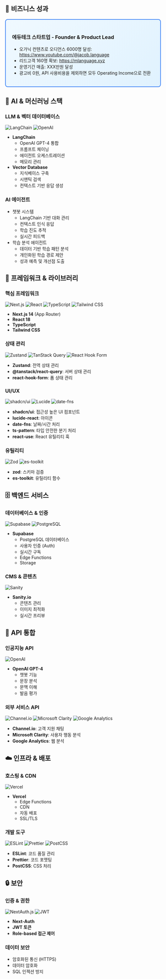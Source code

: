 ## 🚀 비즈니스 성과

<div style="border: 2px solid #3B82F6; border-radius: 8px; padding: 20px; margin: 20px 0; background: linear-gradient(135deg, #F0F9FF 0%, #E0F2FE 100%);">

### 에듀테크 스타트업 - Founder & Product Lead
- 오가닉 컨텐츠로 오디언스 6000명 달성: https://www.youtube.com/@jacob.language
- 리드고객 160명 확보: https://mlanguage.xyz
- 운영기간 매출: XXX만원 달성
- 광고비 0원, API 사용비용을 제외하면 모두 Operating Income으로 전환

</div>

## 🤖 AI & 머신러닝 스택

### LLM & 벡터 데이터베이스
![LangChain](https://img.shields.io/badge/LangChain-00FF00?style=for-the-badge&logo=langchain&logoColor=black)
![OpenAI](https://img.shields.io/badge/OpenAI-412991?style=for-the-badge&logo=openai&logoColor=white)
- **LangChain**
  - OpenAI GPT-4 통합
  - 프롬프트 체이닝
  - 에이전트 오케스트레이션
  - 메모리 관리
- **Vector Database**
  - 지식베이스 구축
  - 시맨틱 검색
  - 컨텍스트 기반 응답 생성

### AI 에이전트
- 챗봇 시스템
  - LangChain 기반 대화 관리
  - 컨텍스트 인식 응답
  - 학습 진도 추적
  - 실시간 피드백
- 학습 분석 에이전트
  - 데이터 기반 학습 패턴 분석
  - 개인화된 학습 경로 제안
  - 성과 예측 및 개선점 도출

## 🎯 프레임워크 & 라이브러리

### 핵심 프레임워크
![Next.js](https://img.shields.io/badge/Next.js-000000?style=for-the-badge&logo=next.js&logoColor=white)
![React](https://img.shields.io/badge/React-20232A?style=for-the-badge&logo=react&logoColor=61DAFB)
![TypeScript](https://img.shields.io/badge/TypeScript-007ACC?style=for-the-badge&logo=typescript&logoColor=white)
![Tailwind CSS](https://img.shields.io/badge/Tailwind_CSS-38B2AC?style=for-the-badge&logo=tailwind-css&logoColor=white)

- **Next.js 14** (App Router)
- **React 18**
- **TypeScript**
- **Tailwind CSS**

### 상태 관리
![Zustand](https://img.shields.io/badge/Zustand-764ABC?style=for-the-badge&logo=redux&logoColor=white)
![TanStack Query](https://img.shields.io/badge/TanStack_Query-FF4154?style=for-the-badge&logo=reactquery&logoColor=white)
![React Hook Form](https://img.shields.io/badge/React_Hook_Form-EC5990?style=for-the-badge&logo=reacthookform&logoColor=white)

- **Zustand**: 전역 상태 관리
- **@tanstack/react-query**: 서버 상태 관리
- **react-hook-form**: 폼 상태 관리

### UI/UX
![shadcn/ui](https://img.shields.io/badge/shadcn/ui-000000?style=for-the-badge&logo=shadcnui&logoColor=white)
![Lucide](https://img.shields.io/badge/Lucide-000000?style=for-the-badge&logo=lucide&logoColor=white)
![date-fns](https://img.shields.io/badge/date--fns-000000?style=for-the-badge&logo=date-fns&logoColor=white)

- **shadcn/ui**: 접근성 높은 UI 컴포넌트
- **lucide-react**: 아이콘
- **date-fns**: 날짜/시간 처리
- **ts-pattern**: 타입 안전한 분기 처리
- **react-use**: React 유틸리티 훅

### 유틸리티
![Zod](https://img.shields.io/badge/Zod-000000?style=for-the-badge&logo=zod&logoColor=white)
![es-toolkit](https://img.shields.io/badge/es--toolkit-000000?style=for-the-badge&logo=javascript&logoColor=F7DF1E)

- **zod**: 스키마 검증
- **es-toolkit**: 유틸리티 함수

## 🗄️ 백엔드 서비스

### 데이터베이스 & 인증
![Supabase](https://img.shields.io/badge/Supabase-3ECF8E?style=for-the-badge&logo=supabase&logoColor=white)
![PostgreSQL](https://img.shields.io/badge/PostgreSQL-316192?style=for-the-badge&logo=postgresql&logoColor=white)

- **Supabase**
  - PostgreSQL 데이터베이스
  - 사용자 인증 (Auth)
  - 실시간 구독
  - Edge Functions
  - Storage

### CMS & 콘텐츠
![Sanity](https://img.shields.io/badge/Sanity-000000?style=for-the-badge&logo=sanity&logoColor=white)

- **Sanity.io**
  - 콘텐츠 관리
  - 이미지 최적화
  - 실시간 프리뷰

## 🔌 API 통합

### 인공지능 API
![OpenAI](https://img.shields.io/badge/OpenAI-412991?style=for-the-badge&logo=openai&logoColor=white)

- **OpenAI GPT-4**
  - 챗봇 기능
  - 문장 분석
  - 문맥 이해
  - 발음 평가

### 외부 서비스 API
![Channel.io](https://img.shields.io/badge/Channel.io-FF6B6B?style=for-the-badge&logo=channelio&logoColor=white)
![Microsoft Clarity](https://img.shields.io/badge/Microsoft_Clarity-0078D4?style=for-the-badge&logo=microsoft&logoColor=white)
![Google Analytics](https://img.shields.io/badge/Google_Analytics-E37400?style=for-the-badge&logo=googleanalytics&logoColor=white)

- **Channel.io**: 고객 지원 채팅
- **Microsoft Clarity**: 사용자 행동 분석
- **Google Analytics**: 웹 분석

## ☁️ 인프라 & 배포

### 호스팅 & CDN
![Vercel](https://img.shields.io/badge/Vercel-000000?style=for-the-badge&logo=vercel&logoColor=white)

- **Vercel**
  - Edge Functions
  - CDN
  - 자동 배포
  - SSL/TLS

### 개발 도구
![ESLint](https://img.shields.io/badge/ESLint-4B32C3?style=for-the-badge&logo=eslint&logoColor=white)
![Prettier](https://img.shields.io/badge/Prettier-F7B93E?style=for-the-badge&logo=prettier&logoColor=black)
![PostCSS](https://img.shields.io/badge/PostCSS-DD3A0A?style=for-the-badge&logo=postcss&logoColor=white)

- **ESLint**: 코드 품질 관리
- **Prettier**: 코드 포맷팅
- **PostCSS**: CSS 처리

## 🔒 보안

### 인증 & 권한
![NextAuth.js](https://img.shields.io/badge/NextAuth.js-000000?style=for-the-badge&logo=nextauth.js&logoColor=white)
![JWT](https://img.shields.io/badge/JWT-000000?style=for-the-badge&logo=jsonwebtokens&logoColor=white)

- **Next-Auth**
- **JWT 토큰**
- **Role-based 접근 제어**

### 데이터 보안
- 암호화된 통신 (HTTPS)
- 데이터 암호화
- SQL 인젝션 방지
